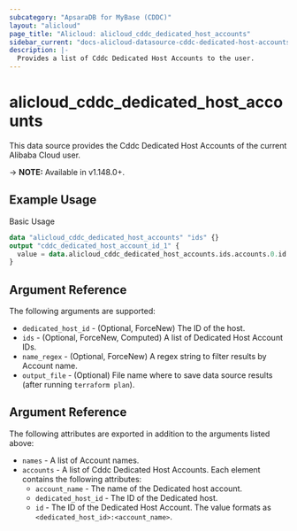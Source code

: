 ```yaml
---
subcategory: "ApsaraDB for MyBase (CDDC)"
layout: "alicloud"
page_title: "Alicloud: alicloud_cddc_dedicated_host_accounts"
sidebar_current: "docs-alicloud-datasource-cddc-dedicated-host-accounts"
description: |-
  Provides a list of Cddc Dedicated Host Accounts to the user.
---
```


# alicloud\_cddc\_dedicated\_host\_accounts

This data source provides the Cddc Dedicated Host Accounts of the current Alibaba Cloud user.

-> **NOTE:** Available in v1.148.0+.

## Example Usage

Basic Usage

```terraform
data "alicloud_cddc_dedicated_host_accounts" "ids" {}
output "cddc_dedicated_host_account_id_1" {
  value = data.alicloud_cddc_dedicated_host_accounts.ids.accounts.0.id
}
```

## Argument Reference

The following arguments are supported:

* `dedicated_host_id` - (Optional, ForceNew) The ID of the host.
* `ids` - (Optional, ForceNew, Computed)  A list of Dedicated Host Account IDs.
* `name_regex` - (Optional, ForceNew) A regex string to filter results by Account name.
* `output_file` - (Optional) File name where to save data source results (after running `terraform plan`).

## Argument Reference

The following attributes are exported in addition to the arguments listed above:

* `names` - A list of Account names.
* `accounts` - A list of Cddc Dedicated Host Accounts. Each element contains the following attributes:
	* `account_name` - The name of the Dedicated host account.
	* `dedicated_host_id` - The ID of the Dedicated host.
	* `id` - The ID of the Dedicated Host Account. The value formats as `<dedicated_host_id>:<account_name>`.
